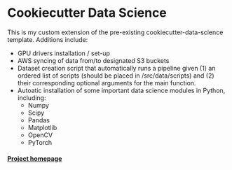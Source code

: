 # Cookiecutter Data Science

This is my custom extension of the pre-existing cookiecutter-data-science template. Additions include:

* GPU drivers installation / set-up
* AWS syncing of data from/to designated S3 buckets
* Dataset creation script that automatically runs a pipeline given (1) an ordered list of scripts (should be placed in /src/data/scripts) and (2) their corresponding optional arguments for the main function.  
* Autoatic installation of some important data science modules in Python, including:
  * Numpy
  * Scipy
  * Pandas
  * Matplotlib
  * OpenCV
  * PyTorch

#### [Project homepage](http://drivendata.github.io/cookiecutter-data-science/)

